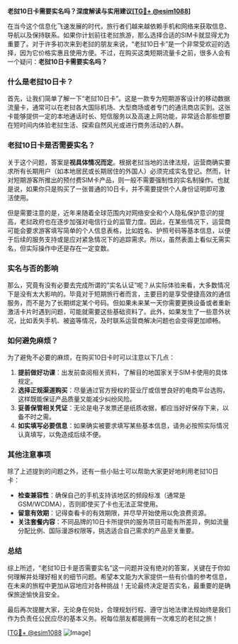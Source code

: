 **老挝10日卡需要实名吗？深度解读与实用建议[[TG💪+ @esim1088](https://t.me/s/esim1088)]**

在当今这个信息化飞速发展的时代，旅行者们越来越依赖手机和网络来获取信息、导航以及保持联系。如果你计划前往老挝旅游，那么选择合适的SIM卡就显得尤为重要了。对于许多初次来到老挝的朋友来说，“老挝10日卡”是一个非常受欢迎的选择，因为它价格实惠且使用方便。不过，在购买这类短期流量卡之前，很多人会有一个疑问：**老挝10日卡需要实名吗？**

### 什么是老挝10日卡？

首先，让我们简单了解一下“老挝10日卡”。这是一款专为短期游客设计的移动数据流量卡，通常可以在老挝各大国际机场、大型商场或者专门的通讯商店买到。这张卡能够提供一定的本地通话时长、短信服务以及高速上网功能，非常适合那些想要在短时间内体验老挝生活、探索自然风光或进行商务活动的人群。

### 老挝10日卡是否需要实名？

关于这个问题，答案是**视具体情况而定**。根据老挝当地的法律法规，运营商确实要求所有长期用户（如本地居民或长期居住的外国人）必须完成实名登记。然而，针对短期游客所推出的预付费SIM卡产品，则一般不需要强制性的实名制操作。也就是说，如果你只是购买了一张普通的10日卡，并不需要提供个人身份证明即可激活使用。

但是需要注意的是，近年来随着全球范围内对网络安全和个人隐私保护意识的提高，老挝政府也在逐步加强对电信行业的监管力度。因此，在某些情况下，运营商可能会要求游客填写简单的个人信息表格，比如姓名、护照号码等基本信息，以便于后续的服务支持或是应对紧急情况下的追踪需求。所以，虽然表面上看似无需实名，但实际操作中还是存在一定变数。

### 实名与否的影响

那么，究竟有没有必要去完成所谓的“实名认证”呢？从实际体验来看，大多数情况下是没有太大影响的。毕竟对于短期旅行者而言，主要目的是享受便捷高效的通信服务，而不是为了长期绑定某个号码。但如果未来某一天你需要更换设备或者重新激活卡片时遇到问题，可能就需要这些基础资料了。此外，如果发生了一些意外状况，比如丢失手机、被盗等情况，及时联系运营商解决问题也会变得更加顺畅。

### 如何避免麻烦？

为了避免不必要的麻烦，在购买10日卡时可以注意以下几点：

1. **提前做好功课**：出发前查阅相关资料，了解目的地国家关于SIM卡使用的具体规定。
2. **选择正规渠道购买**：尽量通过官方授权的营业厅或信誉良好的电商平台选购，这样既能保证产品质量又能减少纠纷风险。
3. **妥善保管相关凭证**：无论是电子发票还是纸质收据，都应当好好保存下来，以备不时之需。
4. **如实填写必要信息**：如果确实被要求填写某些基本信息，请务必按照实际情况认真填写，以免造成后续不便。

### 其他注意事项

除了上述提到的问题之外，还有一些小贴士可以帮助大家更好地利用老挝10日卡：

- **检查兼容性**：确保自己的手机支持该地区的频段标准（通常是GSM/WCDMA），否则即使买了卡也无法正常使用。
- **留意有效期**：记得查看卡的有效期限，并尽早开始使用以免浪费资源。
- **关注套餐内容**：不同品牌的10日卡所提供的服务项目可能有所差异，例如流量分配比例、国际漫游权限等，挑选适合自己需求的产品至关重要。

### 总结

综上所述，“老挝10日卡是否需要实名”这一问题并没有绝对的答案，关键在于你如何理解并处理好相关的细节问题。希望本文能为大家提供一些有价值的参考信息，在未来的旅程中更加从容地应对各种挑战！无论最终决定是否实名，最重要的是确保旅途愉快且安全。

最后再次提醒大家，无论身在何处，合理规划行程、遵守当地法律法规始终是我们作为负责任公民应尽的基本义务。祝每位朋友都能拥有一次难忘的老挝之旅！

[[TG💪+ @esim1088](https://t.me/s/esim1088) ![Image](https://i.postimg.cc/4NQfJmqS/Snipaste-2025-05-13-00-14-12.png)]